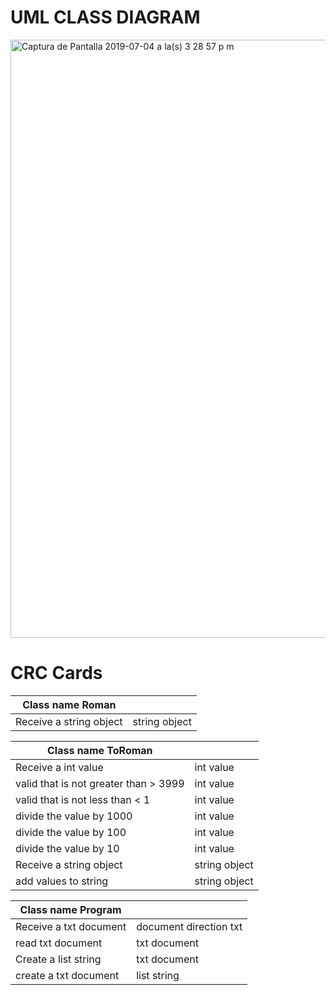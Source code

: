 # UML CLASS DIAGRAM 

 <img width="957" alt="Captura de Pantalla 2019-07-04 a la(s) 3 28 57 p  m" src="https://user-images.githubusercontent.com/44682635/60685617-02af1600-9e72-11e9-9804-dca84c00479c.png">
 
# CRC Cards

| Class name Roman| |
| ----- | ---- |
| Receive a string object | string object |


| Class name ToRoman| |
| ----- | ---- |
| Receive a int value | int value  |
| valid that is not greater than > 3999 | int value|
| valid that is not less than < 1| int value|
| divide the value by 1000 | int value |
| divide the value by 100 | int value |
| divide the value by 10 | int value |
| Receive a string object | string object|
| add values to string | string object |


| Class name Program| |
| ----- | ---- |
| Receive a txt document | document direction txt |
| read txt document| txt document | 
| Create a list string | txt document |
| create a txt document | list string |
